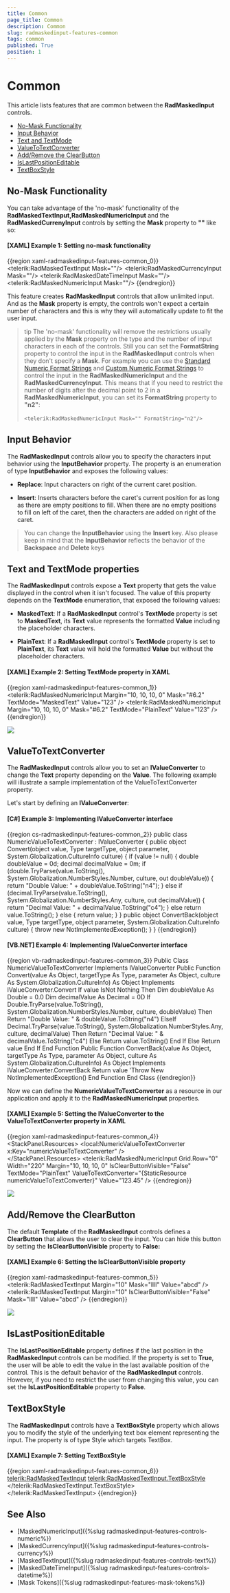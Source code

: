 ```yaml
---
title: Common
page_title: Common
description: Common
slug: radmaskedinput-features-common
tags: common
published: True
position: 1
---
```


# Common

This article lists features that are common between the __RadMaskedInput__ controls.

* [No-Mask Functionality](#no-mask-functionality)
* [Input Behavior](#input-behavior)
* [Text and TextMode](#text-and-textmode-properties)
* [ValueToTextConverter](#valuetotextconverter)
* [Add/Remove the ClearButton](#addremove-the-clearbutton)
* [IsLastPositionEditable](#islastpositioneditable)
* [TextBoxStyle](#textboxstyle)

## No-Mask Functionality

You can take advantage of the 'no-mask' functionality of the __RadMaskedTextInput,RadMaskedNumericInput__ and the __RadMaskedCurrenyInput__ controls by setting the __Mask__ property to __""__ like so:		

#### __[XAML] Example 1: Setting no-mask functionality__
{{region xaml-radmaskedinput-features-common_0}}
	<telerik:RadMaskedTextInput  Mask=""/>
	<telerik:RadMaskedCurrencyInput  Mask=""/>
	<telerik:RadMaskedDateTimeInput  Mask=""/>
	<telerik:RadMaskedNumericInput Mask=""/>
{{endregion}}

This feature creates __RadMaskedInput__ controls that allow unlimited input. And as the __Mask__ property is empty, the controls won't expect a certain number of characters and this is why they will automatically update to fit the user input.	  

>tip The 'no-mask' functionality will remove the restrictions usually applied by the __Mask__ property on the type and the number of input characters in each of the controls. Still you can set the __FormatString__ property to control the input in the __RadMaskedInput__ controls when they don't specify a __Mask__. For example you can use the [Standard Numeric Format Strings](http://msdn.microsoft.com/en-us/library/dwhawy9k.aspx) and [Custom Numeric Format Strings](http://msdn.microsoft.com/en-us/library/0c899ak8.aspx) to control the input in the __RadMaskedNumericInput__ and the __RadMaskedCurrencyInput__. This means that if you need to restrict the number of digits after the decimal point to 2 in a __RadMaskedNumericInput__, you can set its __FormatString__ property to __"n2"__: <br/><br /> `<telerik:RadMaskedNumericInput Mask="" FormatString="n2"/>`

## Input Behavior

The __RadMaskedInput__ controls allow you to specify the characters input behavior using the __InputBehavior__ property. The property is an enumeration of type __InputBehavior__ and exposes the following values:		

* __Replace__: Input characters on right of the current caret position.

* __Insert__: Inserts characters before the caret's current position for as long as there are empty positions to fill. When there are no empty positions to fill on left of the caret, then the characters are added on right of the caret.		  

>You can change the __InputBehavior__ using the __Insert__ key. Also please keep in mind that the __InputBehavior__ reflects the behavior of the __Backspace__ and __Delete__ keys		  

## Text and TextMode properties

The __RadMaskedInput__ controls expose a __Text__ property that gets the value displayed in the control when it isn't focused. The value of this property depends on the __TextMode__ enumeration, that exposed the following values:		

* __MaskedText__: If a __RadMaskedInput__ control's __TextMode__ property is set to __MaskedText__, its __Text__ value represents the formatted __Value__ including the placeholder characters.		  

* __PlainText__: If a __RadMaskedInput__ control's __TextMode__ property is set to __PlainText__, its __Text__ value will hold the formatted __Value__ but without the placeholder characters.

#### __[XAML] Example 2: Setting TextMode property in XAML__
{{region xaml-radmaskedinput-features-common_1}}
	<StackPanel HorizontalAlignment="Center" VerticalAlignment="Center">
		<TextBlock Margin="10, 10, 10, 0" 
				   FontWeight="Bold"
				   Text="TextMode: MaskedText" />
		<telerik:RadMaskedNumericInput Margin="10, 10, 10, 0" 
									   Mask="#6.2"
									   TextMode="MaskedText"
									   Value="123" />
		<TextBlock Margin="10, 10, 10, 0" 
				   FontWeight="Bold"
				   Text="TextMode: PlainText" />
		<telerik:RadMaskedNumericInput Margin="10, 10, 10, 0" 
									   Mask="#6.2"
									   TextMode="PlainText"
									   Value="123" />
	</StackPanel>
{{endregion}}

![](images/radmaskedinput_features_text_mode.png)

## ValueToTextConverter

The __RadMaskedInput__ controls allow you to set an __IValueConverter__ to change the __Text__ property depending on the __Value__. The following example will illustrate a sample implementation of the ValueToTextConverter property.		

Let's start by defining an __IValueConverter__:		

#### __[C#] Example 3: Implementing IValueConverter interface__
{{region cs-radmaskedinput-features-common_2}}
	public class NumericValueToTextConverter : IValueConverter
	{
		public object Convert(object value, Type targetType, object parameter, System.Globalization.CultureInfo culture)
		{
			if (value != null)
			{
				double doubleValue = 0d;
				decimal decimalValue = 0m;
				if (double.TryParse(value.ToString(), System.Globalization.NumberStyles.Number, culture, out doubleValue))
				{
					return "Double Value: " + doubleValue.ToString("n4");
				}
				else if (decimal.TryParse(value.ToString(), System.Globalization.NumberStyles.Any, culture, out decimalValue))
				{
					return "Decimal Value: " + decimalValue.ToString("c4");
				}
				else return value.ToString();
			}
			else
			{
				return value;
			}
		}
		public object ConvertBack(object value, Type targetType, object parameter, System.Globalization.CultureInfo culture)
		{
			throw new NotImplementedException();
		}
	}
{{endregion}}

#### __[VB.NET] Example 4: Implementing IValueConverter interface__
{{region vb-radmaskedinput-features-common_3}}
	Public Class NumericValueToTextConverter
		Implements IValueConverter
		Public Function Convert(value As Object, targetType As Type, parameter As Object, culture As System.Globalization.CultureInfo) As Object Implements IValueConverter.Convert
			If value IsNot Nothing Then
				Dim doubleValue As Double = 0.0
				Dim decimalValue As Decimal = 0D
				If Double.TryParse(value.ToString(), System.Globalization.NumberStyles.Number, culture, doubleValue) Then
					Return "Double Value: " & doubleValue.ToString("n4")
				ElseIf Decimal.TryParse(value.ToString(), System.Globalization.NumberStyles.Any, culture, decimalValue) Then
					Return "Decimal Value: " & decimalValue.ToString("c4")
				Else
					Return value.ToString()
				End If
			Else
				Return value
			End If
		End Function
		Public Function ConvertBack(value As Object, targetType As Type, parameter As Object, culture As System.Globalization.CultureInfo) As Object Implements IValueConverter.ConvertBack
			Return value
			'Throw New NotImplementedException()
		End Function
	End Class
{{endregion}}

Now we can define the __NumericValueToTextConverter__ as a resource in our application and apply it to the __RadMaskedNumericInput__ properties.		

#### __[XAML] Example 5: Setting the IValueConverter to the ValueToTextConverter property in XAML__
{{region xaml-radmaskedinput-features-common_4}}
	<StackPanel HorizontalAlignment="Center" VerticalAlignment="Center">
		<StackPanel.Resources>
		  <local:NumericValueToTextConverter x:Key="numericValueToTextConverter" />  
		</StackPanel.Resources>
		<telerik:RadMaskedNumericInput Grid.Row="0" 
									   Width="220"
									   Margin="10, 10, 10, 0"
									   IsClearButtonVisible="False"
									   TextMode="PlainText"
									   ValueToTextConverter="{StaticResource numericValueToTextConverter}"
									   Value="123.45" />
	</StackPanel>
{{endregion}}

![](images/radmaskedinput_features_converter.png)

## Add/Remove the ClearButton

The default __Template__ of the __RadMaskedInput__ controls defines a __ClearButton__ that allows the user to clear the input. You can hide this button by setting the __IsClearButtonVisible__ property to __False:__

#### __[XAML] Example 6: Setting the IsClearButtonVisible property__
{{region xaml-radmaskedinput-features-common_5}}
	<StackPanel HorizontalAlignment="Center" VerticalAlignment="Center">
		<TextBlock FontWeight="Bold" Text="IsClearButtonVisible='True'" />
		<telerik:RadMaskedTextInput Margin="10" 
									Mask="llll"
									Value="abcd" />
		<TextBlock FontWeight="Bold" Text="IsClearButtonVisible='False'" />
		<telerik:RadMaskedTextInput Margin="10" 
									IsClearButtonVisible="False"
									Mask="llll"
									Value="abcd" />
	</StackPanel>
{{endregion}}

![](images/radmaskedinput_features_clear_button.png)

## IsLastPositionEditable

The __IsLastPositionEditable__ property defines if the last position in the __RadMaskedInput__ controls can be modified. If the property is set to __True__, the user will be able to edit the value in the last available position of the control. This is the default behavior of the __RadMaskedInput__ controls. However, if you need to restrict the user from changing this value, you can set the __IsLastPositionEditable__ property to __False__.		

## TextBoxStyle

The __RadMaskedInput__ controls have a __TextBoxStyle__ property which allows you to modify the style of the underlying text box element representing the input. The property is of type Style which targets TextBox.

#### __[XAML] Example 7: Setting TextBoxStyle__
{{region xaml-radmaskedinput-features-common_6}}
	<telerik:RadMaskedTextInput>
		<telerik:RadMaskedTextInput.TextBoxStyle>
			<Style TargetType="TextBox">
				<Setter Property="TextWrapping" Value="Wrap" />
				<Setter Property="SelectionBrush" Value="Green" />
			</Style>
		</telerik:RadMaskedTextInput.TextBoxStyle>
	</telerik:RadMaskedTextInput>
{{endregion}}

## See Also
 * [MaskedNumericInput]({%slug radmaskedinput-features-controls-numeric%})
 * [MaskedCurrencyInput]({%slug radmaskedinput-features-controls-currency%})
 * [MaskedTextInput]({%slug radmaskedinput-features-controls-text%})
 * [MaskedDateTimeInput]({%slug radmaskedinput-features-controls-datetime%})
 * [Mask Tokens]({%slug radmaskedinput-features-mask-tokens%})
